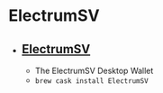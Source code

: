 # ElectrumSV
- [ElectrumSV](https://electrumsv.io/)
  - 
  - The ElectrumSV Desktop Wallet
  - `brew cask install ElectrumSV`
